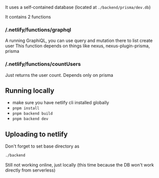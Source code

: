 It uses a self-contained database (located at `./backend/prisma/dev.db`)

It contains 2 functions
### /.netlify/functions/graphql
A running GraphiQL, you can use query and mutation there to list create user
This function depends on things like nexus, nexus-plugin-prisma, prisma

### /.netlify/functions/countUsers
Just returns the user count. Depends only on prisma

## Running locally
- make sure you have netlify cli installed globally
- `pnpm install`
- `pnpm backend build`
- `pnpm backend dev`

## Uploading to netlify

Don't forget to set base directory as
```sh
./backend
```
Still not working online, just locally (this time because the DB won't work directly from serverless)